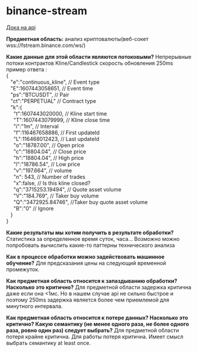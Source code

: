 # binance-stream
<a href="https://developers.binance.com/docs/derivatives/usds-margined-futures/websocket-market-streams">Дока на api</a>

<b>Предметная область:</b> анализ криптовалюты(веб-сокет wss://fstream.binance.com/ws/) 
<p>
  <b>Какие данные для этой области являются потоковыми?</b>
  Непрерывные потоки контрактов Kline/Candlestick
  скорость обновления 250ms
  пример ответа : <br>
  { <br>
  &nbsp&nbsp&nbsp"e":"continuous_kline",	// Event type <br>
  &nbsp&nbsp&nbsp"E":1607443058651,		// Event time <br>
  &nbsp&nbsp&nbsp"ps":"BTCUSDT",			// Pair <br>
  &nbsp&nbsp&nbsp"ct":"PERPETUAL"			// Contract type <br>
  &nbsp&nbsp&nbsp"k":{ <br>
    &nbsp&nbsp&nbsp&nbsp&nbsp"t":1607443020000,		// Kline start time <br>
    &nbsp&nbsp&nbsp&nbsp&nbsp"T":1607443079999,		// Kline close time <br>
    &nbsp&nbsp&nbsp&nbsp&nbsp"i":"1m",				// Interval <br>
    &nbsp&nbsp&nbsp&nbsp&nbsp"f":116467658886,		// First updateId <br>
    &nbsp&nbsp&nbsp&nbsp&nbsp"L":116468012423,		// Last updateId <br>
    &nbsp&nbsp&nbsp&nbsp&nbsp"o":"18787.00",			// Open price <br>
    &nbsp&nbsp&nbsp&nbsp&nbsp"c":"18804.04",			// Close price <br>
    &nbsp&nbsp&nbsp&nbsp&nbsp"h":"18804.04",			// High price <br>
    &nbsp&nbsp&nbsp&nbsp&nbsp"l":"18786.54",			// Low price <br>
    &nbsp&nbsp&nbsp&nbsp&nbsp"v":"197.664",			// volume <br>
    &nbsp&nbsp&nbsp&nbsp&nbsp"n": 543,				// Number of trades  <br>
    &nbsp&nbsp&nbsp&nbsp&nbsp"x":false,				// Is this kline closed? <br>
    &nbsp&nbsp&nbsp&nbsp&nbsp"q":"3715253.19494",	// Quote asset volume <br>
    &nbsp&nbsp&nbsp&nbsp&nbsp"V":"184.769",			// Taker buy volume <br>
    &nbsp&nbsp&nbsp&nbsp&nbsp"Q":"3472925.84746",	//Taker buy quote asset volume <br>
    &nbsp&nbsp&nbsp&nbsp&nbsp"B":"0"					// Ignore <br>
  &nbsp&nbsp&nbsp} <br>
} <br>
</p>
<p>
  <b>Какие результаты мы хотим получить в результате обработки?</b> 
  Статистика за определенное время суток, часа... Возможно можно попробовать вычислить какие-то паттерны технического анализа
</p>
<p>
  <b>Как в процессе обработки можно задействовать машинное обучение?</b> 
  Для предсказания цены на следующий временной промежуток.
</p>
<p>
  <b>Как предметная область относится к запаздыванию обработки? Насколько это критично?</b> 
  Для предметной области задержка критична даже если она <1мс. Но в нашем случае api не сильно быстрое и поэтому 250ms задержка является более чем приемлемой для минутного интервала.
</p>
<p>
  <b>Как предметная область относится к потере данных? Насколько это критично? Какую семантику (не менее одного раза, не более одного раза, ровно один раз) следует выбрать?</b>
  Для предметной области потеря крайне критична. 
  Для работы потеря критична.
  Имеет смысл выбрать семантику at least once.
</p>
